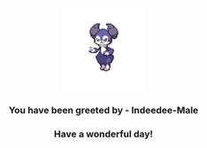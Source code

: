 <p align="center">
    <img src="https://raw.githubusercontent.com/PokeAPI/sprites/master/sprites/pokemon/876.png" width="150" height="150">
</p>
<h3 align="center">You have been greeted by - <b>Indeedee-Male</b></h3>
<h3 align="center">Have a wonderful day!</h3>
